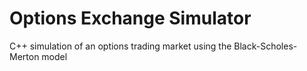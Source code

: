 # Options Exchange Simulator
C++ simulation of an options trading market using the Black-Scholes-Merton model
